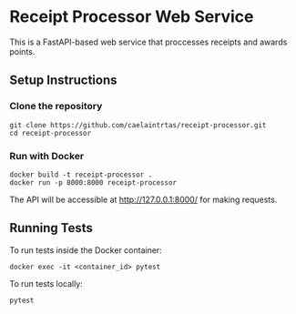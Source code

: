 # Receipt Processor Web Service
This is a FastAPI-based web service that proccesses receipts and awards points.

## Setup Instructions

### Clone the repository
```
git clone https://github.com/caelaintrtas/receipt-processor.git
cd receipt-processor
```

### Run with Docker
```
docker build -t receipt-processor .
docker run -p 8000:8000 receipt-processor
```
The API will be accessible at http://127.0.0.1:8000/ for making requests.

## Running Tests
To run tests inside the Docker container:
```
docker exec -it <container_id> pytest
```
To run tests locally:
```
pytest
```
